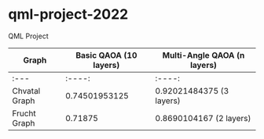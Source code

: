 # qml-project-2022
QML Project

|Graph|Basic QAOA (10 layers)|Multi-Angle QAOA (n layers)|
|------|------|------|
|:---|:----:|:----:|
|Chvatal Graph|0.74501953125|0.92021484375 (3 layers)|
|Frucht Graph|0.71875|0.8690104167 (2 layers)|
